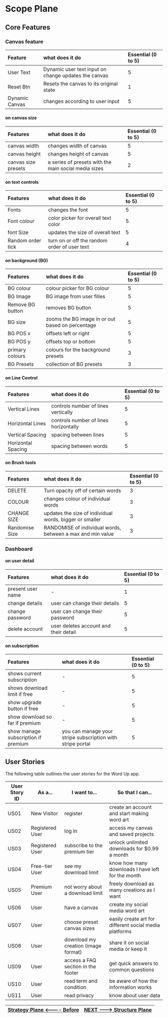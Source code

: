 # Scope Plane



## Core Features 

### Canvas feature

| Feature | what does it do  | Essential (0 to 5) |
|:----------|:----------|:----------|
| User Text  | Dynamic user text input on change updates the canvas   | 5  |
|Reset Btn| Resets the canvas to its original state | 1  |
|Dynamic Canvas| changes according to user input | 5 |


#### on canvas size

| Features  | what does it do  | Essential (0 to 5) |
|:----------|:----------|:----------|
|canvas width | changes width of canvas | 5 |
|canvas height | changes height of canvas | 5 |
|canvas size presets | a series of presets with the main social media sizes | 2 |


#### on text controls

| Features | what does it do  | Essential (0 to 5) |
|:----------|:----------|:----------|
|Fonts | changes the font | 5 |
|Font colour | color picker for overall text color | 5 |
|font Size | updates the size of overall text | 5 |
|Random order tick | turn on or off the random order of user text | 4 |


#### on background (BG)

| Features | what does it do  | Essential (0 to 5) |
|:----------|:----------|:----------|
|BG colour | colour picker for BG colour | 5 |
|BG Image | BG image from user filles | 5 |
|Remove BG button  | removes BG button | 5 |
|BG size | zooms the BG image in or out based on percentage | 5 |
|BG POS x| offsets left or right| 5|
|BG POS y| offsets top or bottom| 5|
|primary colours| colours for the background presets| 3|
|BG  Presets| collection of BG presets| 3|

#### on  Line Control

| Features | what does it do  | Essential (0 to 5) |
|:----------|:----------|:----------|
|Vertical Lines | controls number of lines vertically | 5 |
|Horizontal Lines |controls number of lines horizontally| 5 |
|Vertical Spacing | spacing between lines | 5 |
|Horizontal Spacing  | spacing between words | 5 |
 

#### on Brush tools

| Features | what does it do  | Essential (0 to 5) |
|:----------|:----------|:----------|
|DELETE| Turn opacity off of certain words| 3|
|COLOUR | changes colour of individual words| 3|
|CHANGE SIZE| updates the size of individual words, bigger or smaller| 3|
|Randomise Size| RANDOMISE of individual words, between a max and min value | 3|

### Dashboard

#### on user detail
| Features | what does it do  | Essential (0 to 5) |
|:----------|:----------|:----------|
|present user name| - | 1|
|change details  | user can change their details| 5 |
|change password | user can change their password| 5 |
|delete account | user deletes account and their detail | 5|

#### on subscription
| Features | what does it do  | Essential (0 to 5) |
|:----------|:----------|:----------|
|shows current subscription| - | 5 |
|shows download limit if free | - | 5|
|show upgrade button if free | - | 5|
|show download so far if premium | - | 5|
|show manage subscription if premium| you can manage your stripe subscription with stripe portal | 5|


 
## User Stories 



The following table outlines the user stories for the Word Up app.

| User Story ID | As a...            | I want to...                            | So that I can...                                      |
|---------------|--------------------|-----------------------------------------|--------------------------------------------------------|
| US01          | New Visitor        | register                                | create an account and start making word art            |
| US02          | Registered User    | log in                                  | access my canvas and saved projects                    |
| US03          | Registered User    | subscribe to the premium tier           | unlock unlimited downloads for $0.99 a month           |
| US04          | Free-tier User     | see my download limit                   | know how many downloads I have left for the month      |
| US05          | Premium User       | not worry about a download limit        | freely download as many creations as I want            |
| US06          | User               | have a canvas                           | create my social media word art                        |
| US07          | User               | choose preset canvas sizes              | easily create art for different social media platforms |
| US08          | User               | download my creation (image format)     | share it on social media or keep it                    |
| US09          | User               | access a FAQ section in the footer      | get quick answers to common questions                  |
| US10 		     | User 			  | read term and condition | be aware of how the information works|
| US11			 | User 			  | read privacy            | know about user data|







| [Strategy Plane <---- Before](ux_strategy.md)  | [NEXT ---> Structure Plane](ux_structure.md)  |
|:----------|:----------|

